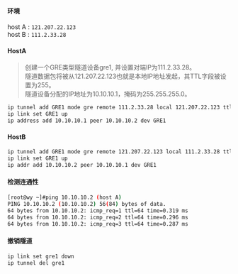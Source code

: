 #### 环境
host A : `121.207.22.123`  
host B : `111.2.33.28`

#### HostA
> 创建一个GRE类型隧道设备gre1, 并设置对端IP为111.2.33.28。  
> 隧道数据包将被从121.207.22.123也就是本地IP地址发起，其TTL字段被设置为255。  
> 隧道设备分配的IP地址为10.10.10.1，掩码为255.255.255.0。  
```Bash
ip tunnel add GRE1 mode gre remote 111.2.33.28 local 121.207.22.123 ttl 255
ip link set GRE1 up
ip address add 10.10.10.1 peer 10.10.10.2 dev GRE1
```

#### HostB
```Bash
ip tunnel add GRE1 mode gre remote 121.207.22.123 local 111.2.33.28 ttl 255
ip link set GRE1 up
ip addr add 10.10.10.2 peer 10.10.10.1 dev GRE1
```

#### 检测连通性
```Bash
[root@wy ~]#ping 10.10.10.2 (host A)
PING 10.10.10.2 (10.10.10.2) 56(84) bytes of data.
64 bytes from 10.10.10.2: icmp_req=1 ttl=64 time=0.319 ms
64 bytes from 10.10.10.2: icmp_req=2 ttl=64 time=0.296 ms
64 bytes from 10.10.10.2: icmp_req=3 ttl=64 time=0.287 ms
```

#### 撤销隧道
```Bash
ip link set gre1 down
ip tunnel del gre1
```
